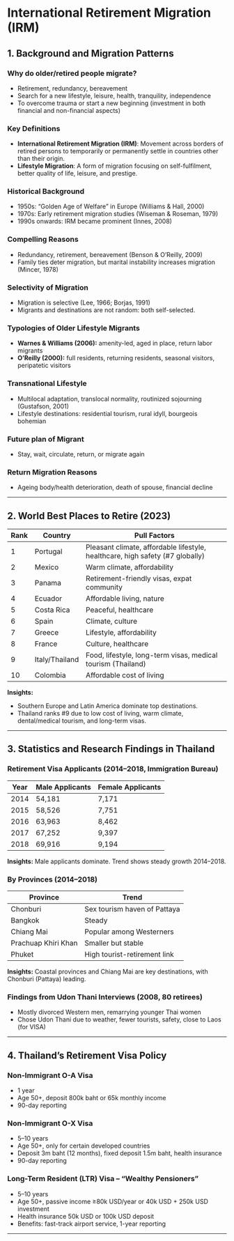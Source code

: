 # International Retirement Migration (IRM)

## 1. Background and Migration Patterns

### Why do older/retired people migrate?
- Retirement, redundancy, bereavement
- Search for a new lifestyle, leisure, health, tranquility, independence
- To overcome trauma or start a new beginning (investment in both financial and non-financial aspects)

### Key Definitions
- **International Retirement Migration (IRM)**: Movement across borders of retired persons to temporarily or permanently settle in countries other than their origin.
- **Lifestyle Migration**: A form of migration focusing on self-fulfilment, better quality of life, leisure, and prestige.

### Historical Background
- 1950s: “Golden Age of Welfare” in Europe (Williams & Hall, 2000)
- 1970s: Early retirement migration studies (Wiseman & Roseman, 1979)
- 1990s onwards: IRM became prominent (Innes, 2008)

### Compelling Reasons
- Redundancy, retirement, bereavement (Benson & O’Reilly, 2009)
- Family ties deter migration, but marital instability increases migration (Mincer, 1978)

### Selectivity of Migration
- Migration is selective (Lee, 1966; Borjas, 1991)
- Migrants and destinations are not random: both self-selected.

### Typologies of Older Lifestyle Migrants
- **Warnes & Williams (2006):** amenity-led, aged in place, return labor migrants
- **O’Reilly (2000):** full residents, returning residents, seasonal visitors, peripatetic visitors

### Transnational Lifestyle
- Multilocal adaptation, translocal normality, routinized sojourning (Gustafson, 2001)
- Lifestyle destinations: residential tourism, rural idyll, bourgeois bohemian

### Future plan of Migrant
- Stay, wait, circulate, return, or migrate again

### Return Migration Reasons
- Ageing body/health deterioration, death of spouse, financial decline

---

## 2. World Best Places to Retire (2023)

| Rank | Country     | Pull Factors |
|------|-------------|--------------|
| 1    | Portugal    | Pleasant climate, affordable lifestyle, healthcare, high safety (#7 globally) |
| 2    | Mexico      | Warm climate, affordability |
| 3    | Panama      | Retirement-friendly visas, expat community |
| 4    | Ecuador     | Affordable living, nature |
| 5    | Costa Rica  | Peaceful, healthcare |
| 6    | Spain       | Climate, culture |
| 7    | Greece      | Lifestyle, affordability |
| 8    | France      | Culture, healthcare |
| 9    | Italy/Thailand | Food, lifestyle, long-term visas, medical tourism (Thailand) |
| 10   | Colombia    | Affordable cost of living |

**Insights:**
- Southern Europe and Latin America dominate top destinations.
- Thailand ranks #9 due to low cost of living, warm climate, dental/medical tourism, and long-term visas.

---

## 3. Statistics and Research Findings in Thailand

### Retirement Visa Applicants (2014–2018, Immigration Bureau)
| Year | Male Applicants | Female Applicants |
|------|----------------|------------------|
| 2014 | 54,181 | 7,171 |
| 2015 | 58,526 | 7,751 |
| 2016 | 63,963 | 8,462 |
| 2017 | 67,252 | 9,397 |
| 2018 | 69,916 | 9,194 |

**Insights:** Male applicants dominate. Trend shows steady growth 2014–2018.

### By Provinces (2014–2018)
| Province       | Trend |
|----------------|-------|
| Chonburi       | Sex tourism haven of Pattaya |
| Bangkok        | Steady |
| Chiang Mai     | Popular among Westerners |
| Prachuap Khiri Khan | Smaller but stable |
| Phuket         | High tourist-retirement link |

**Insights:** Coastal provinces and Chiang Mai are key destinations, with Chonburi (Pattaya) leading.

### Findings from Udon Thani Interviews (2008, 80 retirees)
- Mostly divorced Western men, remarrying younger Thai women
- Chose Udon Thani due to weather, fewer tourists, safety, close to Laos (for VISA)
---

## 4. Thailand’s Retirement Visa Policy

### Non-Immigrant O-A Visa
- 1 year
- Age 50+, deposit 800k baht or 65k monthly income
- 90-day reporting

### Non-Immigrant O-X Visa
- 5–10 years
- Age 50+, only for certain developed countries
- Deposit 3m baht (12 months), fixed deposit 1.5m baht, health insurance
- 90-day reporting

### Long-Term Resident (LTR) Visa – “Wealthy Pensioners”
- 5–10 years
- Age 50+, passive income ≥80k USD/year or 40k USD + 250k USD investment
- Health insurance 50k USD or 100k USD deposit
- Benefits: fast-track airport service, 1-year reporting

---

